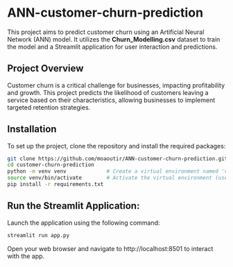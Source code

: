 # ANN-customer-churn-prediction

This project aims to predict customer churn using an Artificial Neural Network (ANN) model. It utilizes the **Churn_Modelling.csv** dataset to train the model and a Streamlit application for user interaction and predictions.

## Project Overview

Customer churn is a critical challenge for businesses, impacting profitability and growth. This project predicts the likelihood of customers leaving a service based on their characteristics, allowing businesses to implement targeted retention strategies.

## Installation

To set up the project, clone the repository and install the required packages:

```bash
git clone https://github.com/moaoutir/ANN-customer-churn-prediction.git
cd customer-churn-prediction
python -m venv venv             # Create a virtual environment named 'venv'
source venv/bin/activate        # Activate the virtual environment (use 'venv\Scripts\activate' on Windows)
pip install -r requirements.txt 
```
## Run the Streamlit Application:

Launch the application using the following command:
```bash
streamlit run app.py
```
Open your web browser and navigate to http://localhost:8501 to interact with the app.
